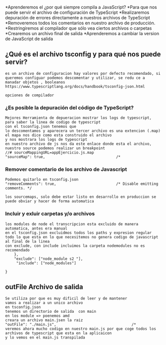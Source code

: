 *Aprenderemos el ¿por qué siempre compila a JavaScript?
*Para que nos puede servir el archivo de configuración de TypeScript
*Realizaremos depuración de errores directamente a nuestros archivos de TypeScript
*Removeremos todos los comentarios en nuestro archivo de producción.
*Restringiremos al compilador que sólo vea ciertos archivos o carpetas
*Crearemos un archivo final de salida
\*Aprenderemos a cambiar la version de JavaScript de salida

## ¿Qué es el archivo tsconfig y para qué nos puede servir?

    es un archivo de configuracion hay valores por defecto recomendado, si queremos configuar podemos descomentar y utilizar, se redu ce a manadar objetos , booleanos
    https://www.typescriptlang.org/docs/handbook/tsconfig-json.html

    opciones de compilador

### ¿Es posible la depuración del código de TypeScript?

    Mejores Herramienta de depueracion mostrar los logs de typescript, para saber la linea de codigo de typescript
    con el tsconfig.json tenemos que
    lo descomentamos y aparecera un tercer archivo es una extencion (.map)
    el mapa nos dice como esta construido el archivo
    y nos mostrara los logs de typescript
    en nuestro archivo de js nos da este enlace donde esta el archivo, nuestro source podemos realizar un breakpoint
    //# sourceMappingURL=appEjercicio.js.map
    "sourceMap": true,                                /*

### Remover comentario de los archivo de Javascript

    Podemos quitarlo en tsconfig.json
    "removeComments": true,                           /* Disable emitting comments. */

    los sourcemaps, solo debe estar listo en desarrollo en produccion se puede obviar y hacer de forma automatica

### Incluir y exluir carpetas y/o archivos

    los modules de node el transcripcion esta excluido de manera automatica, antes era manual
    en el tsconfig.json excluidmos todos los paths y expresion regular todo lo que esta en lo que necesitemos no genera codigo de javascript  al final de la linea
    con exclude, con include incluimos la carpeta nodemodules no es recomendado
        },
        "exclude": ["node_module s2 "],
         "include": ["node_modules"]

    }

## outFile Archivo de salida

    Se utiliza por que es muy dificil de leer y de mantener
    vamos a realizar a un unico archivo
    en tsconfig.json
    tenemos un directorio de salida  con main
    en los module => poenemos amd
    creara un archivo main.jsen la raiz
    "outFile": "./main.js",                                  /*
    veremos ahora mucho codigo en nuestro main.js por que coge todos los archivos de typescript que esta en la aplicaicon
    y lo vemos en el main.js transpilada
